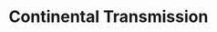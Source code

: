 ---
title: "Continental Transmission"
url: /buffalo/continental-transmission/
shop: Autowerkstatt
---